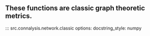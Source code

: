 ## These functions are classic graph theoretic metrics.

::: src.connalysis.network.classic
    options:
      docstring_style: numpy